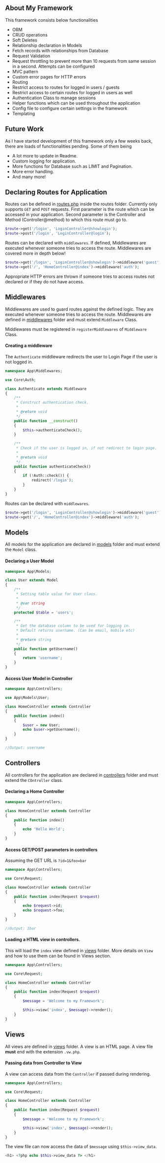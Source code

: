 ## About My Framework

This framework consists below functionalities

- ORM
- CRUD operations
- Soft Deletes
- Relationship declaration in Models
- Fetch records with relationships from Database
- Request Validation
- Request throttling to prevent more than 10 requests from same session in a second. Attempts can be configured
- MVC pattern
- Custom error pages for HTTP errors
- Routing
- Restrict access to routes for logged in users / guests
- Restrict access to certain routes for logged in users as well
- Authentication Class to manage sessions
- Helper functions which can be used throughout the application
- Config file to configure certain settings in the framework
- Templating

## Future Work

As I have started development of this framework only a few weeks back, there are loads of functionalities pending. Some of them being

- A lot more to update in Readme.
- Custom logging for application.
- More functions for Database such as LIMIT and Pagination.
- More error handling.
- And many more!

## Declaring Routes for Application
Routes can be defined in [routes.php](https://github.com/ArsalanThange/myphpframework/blob/master/routes/routes.php) inside the routes folder.
Currently only supports `GET` and `POST` requests.
First parameter is the route which can be accessed in your application.
Second parameter is the Controller and Method (Controller@method) to which this route must go to.
```php
$route->get('/login', 'LoginController@showlogin');
$route->post('/login', 'LoginController@login');
```
Routes can be declared with `middlewares`. If defined, Middlewares are executed whenever someone tries to access the route. Middlewares are covered more in depth below!
```php
$route->get('/login', 'LoginController@showlogin')->middleware('guest');
$route->get('/', 'HomeController@index')->middleware('auth');
```
Appropriate HTTP errors are thrown if someone tries to access routes not declared or if they do not have access.

## Middlewares
Middlewares are used to guard routes against the defined logic. They are executed whenever someone tries to access the route.
Middlewares are defined in [middlewares](https://github.com/ArsalanThange/myphpframework/tree/master/app/middlewares) folder and must extend `Middleware` Class.

Middlewares must be registered in `registerMiddlewares` of `Middleware` Class.

#### Creating a middleware
The `Authenticate` middleware redirects the user to Login Page if the user is not logged in.

```php
namespace App\Middlewares;

use Core\Auth;

class Authenticate extends Middleware
{
    /**
     * Construct authentication check.
     *
     * @return void
     */
    public function __construct()
    {
        $this->authenticateCheck();
    }

    /**
     * Check if the user is logged in, if not redirect to login page.
     *
     * @return void
     */
    public function authenticateCheck()
    {
        if (!Auth::check()) {
            redirect('/login');
        }
    }
}
```

Routes can be declared with `middlewares`.
```php
$route->get('/login', 'LoginController@showlogin')->middleware('guest');
$route->get('/', 'HomeController@index')->middleware('auth');
```

## Models
All models for the application are declared in [models](https://github.com/ArsalanThange/myphpframework/tree/master/app/models) folder and must extend the `Model` class.

#### Declaring a User Model
```php
namespace App\Models;

class User extends Model
{
    /**
     * Setting table value for User class.
     *
     * @var string
     */
    protected $table = 'users';

    /**
     * Get the database column to be used for logging in.
     * Default returns username. (Can be email, mobile etc)
     *
     * @return string
     */
    public function getUsername()
    {
        return 'username';
    }
}
```

#### Access User Model in Controller
```php
namespace App\Controllers;

use App\Models\User;

class HomeController extends Controller
{
    public function index()
    {
        $user = new User;
        echo $user->getUsername();
    }
}

//Output: username
```

## Controllers
All controllers for the application are declared in [controllers](https://github.com/ArsalanThange/myphpframework/tree/master/app/controllers) folder and must extend the `COntroller` class.

#### Declaring a Home Controller
```php
namespace App\Controllers;

class HomeController extends Controller
{
    public function index()
    {
        echo 'Hello World';
    }
}
```

#### Access GET/POST parameters in controllers
Assuming the GET URL is `?id=1&foo=bar`
```php
namespace App\Controllers;

use Core\Request;

class HomeController extends Controller
{
    public function index(Request $request)
    {
        echo $request->id;
        echo $request->foo;
    }
}

//Output: 1bar
```

#### Loading a HTML view in controllers.
This will load the `index` view defined in [views](https://github.com/ArsalanThange/myphpframework/tree/master/app/views) folder. More details on `View` and how to use them can be found in Views section.
```php
namespace App\Controllers;

use Core\Request;

class HomeController extends Controller
{
    public function index(Request $request)
    {
        $message = 'Welcome to my Framework';

        $this->view('index', $message)->render();
    }
}
```

## Views
All views are defined in [views](https://github.com/ArsalanThange/myphpframework/tree/master/app/views) folder. A view is an HTML page. A view file **must** end with the extension `.vw.php`.

#### Passing data from Controller to View
A view can access data from the `Controller` if passed during rendering.
```php
namespace App\Controllers;

use Core\Request;

class HomeController extends Controller
{
    public function index(Request $request)
    {
        $message = 'Welcome to my Framework';

        $this->view('index', $message)->render();
    }
}
```
The view file can now access the data of `$message` using `$this->view_data`.
```php
<h1> <?php echo $this->view_data ?> </h1>
```